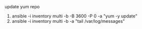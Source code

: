 ##
update yum repo
1. ansible -i inventory multi -b -B 3600 -P 0 -a "yum -y update"
2. ansible -i inventory  multi -b -a "tail /var/log/messages"
